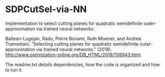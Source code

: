 # SDPCutSel-via-NN
Implementation to select cutting planes for quadratic semidefinite outer-approximation via trained neural networks:

Baltean-Lugojan, Radu, Pierre Bonami, Ruth Misener, and Andrea Tramontani. "Selecting cutting planes for quadratic semidefinite outer-approximation via trained neural networks." (2018).
http://www.optimization-online.org/DB_HTML/2018/11/6943.html.

The readme.txt details dependencies, how the code is organized and how to run it.
